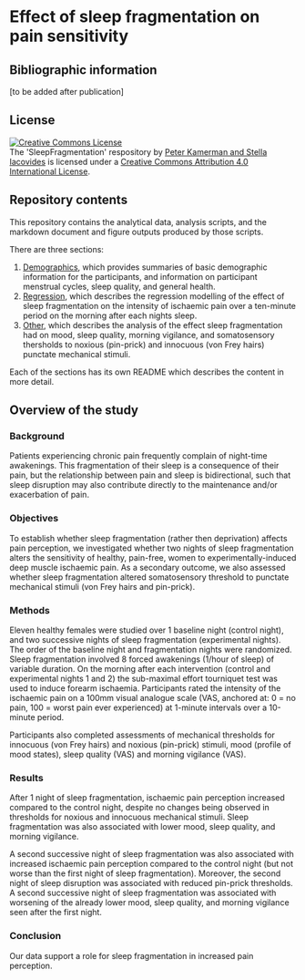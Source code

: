 # Effect of sleep fragmentation on pain sensitivity

## Bibliographic information
[to be added after publication]

## License
<a rel="license" href="http://creativecommons.org/licenses/by/4.0/"><img alt="Creative Commons License" style="border-width:0" src="https://i.creativecommons.org/l/by/4.0/88x31.png" /></a><br /><span xmlns:dct="http://purl.org/dc/terms/" property="dct:title">The 'SleepFragmentation' respository</span> by <a xmlns:cc="http://creativecommons.org/ns#" href="https://github.com/kamermanpr/SleepFragmentation.git" property="cc:attributionName" rel="cc:attributionURL">Peter Kamerman and Stella Iacovides</a> is licensed under a <a rel="license" href="http://creativecommons.org/licenses/by/4.0/">Creative Commons Attribution 4.0 International License</a>.

## Repository contents
This repository contains the analytical data, analysis scripts, and the markdown document and figure outputs produced by those scripts.  

There are three sections:

1. [Demographics](./demographics/), which provides summaries of basic demographic information for the participants, and information on participant menstrual cycles, sleep quality, and general health.   
2. [Regression](./regression/), which describes the regression modelling of the effect of sleep fragmentation on the intensity of ischaemic pain over a ten-minute period on the morning after each nights sleep.  
3. [Other](./other/), which describes the analysis of the effect sleep fragmentation had on mood, sleep quality, morning vigilance, and somatosensory thersholds to noxious (pin-prick) and innocuous (von Frey hairs) punctate mechanical stimuli.

Each of the sections has its own README which describes the content in more detail.

## Overview of the study
### Background
Patients experiencing chronic pain frequently complain of night-time awakenings. This fragmentation of their sleep is a consequence of their pain, but the relationship between pain and sleep is bidirectional, such that sleep disruption may also contribute directly to the maintenance and/or exacerbation of pain. 

### Objectives
To establish whether sleep fragmentation (rather then deprivation) affects pain perception, we investigated whether two nights of sleep fragmentation alters the sensitivity of healthy, pain-free, women to experimentally-induced deep muscle ischaemic pain. As a secondary outcome, we also assessed whether sleep fragmentation altered somatosensory threshold to punctate mechanical stimuli (von Frey hairs and pin-prick).

### Methods
Eleven healthy females were studied over 1 baseline night (control night), and two successive nights of sleep fragmentation (experimental nights). The order of the baseline night and fragmentation nights were randomized. Sleep fragmentation involved 8 forced awakenings (1/hour of sleep) of variable duration. On the morning after each intervention (control and experimental nights 1 and 2) the sub-maximal effort tourniquet test was used to induce forearm ischaemia. Participants rated the intensity of the ischaemic pain on a 100mm visual analogue scale (VAS, anchored at: 0 = no pain, 100 = worst pain ever experienced) at 1-minute intervals over a 10-minute period.   

Participants also completed assessments of mechanical thresholds for innocuous (von Frey hairs) and noxious (pin-prick) stimuli, mood (profile of mood states), sleep quality (VAS) and morning vigilance (VAS). 

### Results
After 1 night of sleep fragmentation, ischaemic pain perception increased compared to the control night, despite no changes being observed in thresholds for noxious and innocuous mechanical stimuli. Sleep fragmentation was also associated with lower mood, sleep quality, and morning vigilance.  

A second successive night of sleep fragmentation was also associated with increased ischaemic pain perception compared to the control night (but not worse than the first night of sleep fragmentation). Moreover, the second night of sleep disruption was associated with reduced pin-prick thresholds. A second successive night of sleep fragmentation was associated with worsening of the already lower mood, sleep quality, and morning vigilance seen after the first night. 

### Conclusion
Our data support a role for sleep fragmentation in increased pain perception. 

